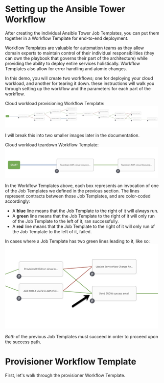 # Setting up the Ansible Tower Workflow

After creating the individual Ansible Tower Job Templates, you can put them together in a Workflow Template for end-to-end deployment.

Workflow Templates are valuable for automation teams as they allow domain experts to maintain control of their individual responsibilities (they can own the playbook that governs their part of the architecture) while providing the ability to deploy entire services holistically. Workflow Templates also allow for error handling and atomic changes.

In this demo, you will create two workflows; one for deploying your cloud workload, and another for tearing it down. these instructions will walk you through setting up the workflow and the parameters for each part of the workflow.

Cloud workload provisioning Workflow Template:
<img src="images/provision_workflow_full.jpg" alt="Tower Project"
	title="Tower Project" width="500" />

I will break this into two smaller images later in the documentation.

Cloud workload teardown Workflow Template:
<img src="images/teardown_workflow.jpg" alt="Tower Project"
	title="Tower Project" width="500" />

In the Workflow Templates above, each box represents an invocation of one of the Job Templates we defined in the previous section. The lines represent contracts between those Job Templates, and are color-coded accordingly:
- A **blue** line means that the Job Template to the right of it will always run.
- A **green** line means that the Job Template to the right of it will only run of the Job Template to the left of it, ran successfully.
- A **red** line means that the Job Template to the right of it will only run of the Job Template to the left of it, failed.

In cases where a Job Template has two green lines leading to it, like so:
<img src="images/provision_workflow_two_conditions.jpg" alt="Tower Project"
	title="Tower Project" width="500" />

*Both* of the previous Job Templates must succeed in order to proceed upon the success path.

# Provisioner Workflow Template

First, let's walk through the provisioner Workflow Template.

<!-- # Table Of Contents
- [Software Requirements](#requirements)
- [Variables](#variables)
  * [default-vars.yml](#default-variables)
  * [linux_users.yml](#linux-users)
- [Credentials](#credentials)
  * [gmail_creds.yml](#gmail-credentials)
  * [redhat-activation-key.yml](#redhat-activation-key)
  * [snow_creds.yml](#servicenow-credentials)
  * [tower_creds.yml](#tower-credentials)
  * [vault_creds.yml](#hashicorp-vault-credentials)

## Requirements -->
